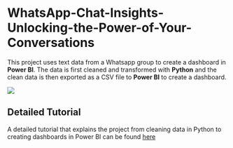 # WhatsApp-Chat-Insights-Unlocking-the-Power-of-Your-Conversations
This project uses text data from a Whatsapp group to create a dashboard in **Power BI**. The data is first cleaned and transformed with **Python** and the clean data is then exported as a CSV file to **Power BI** to create a dashboard.


![](https://medium.com/@utkarshthakur2404/whatsapp-chat-insights-unlocking-the-power-of-your-conversations-a59559a4f586)

## Detailed Tutorial

A detailed tutorial that explains the project from cleaning data in Python to creating dashboards in Power BI can be found [here](https://medium.com/@utkarshthakur2404/whatsapp-chat-insights-unlocking-the-power-of-your-conversations-a59559a4f586)
